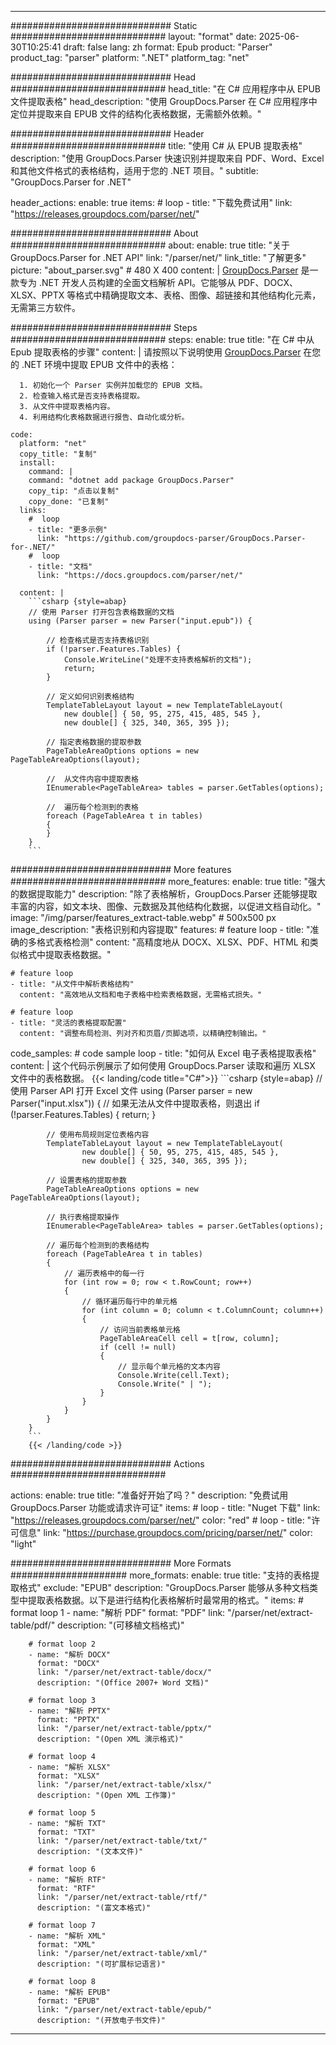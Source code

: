 


---
############################# Static ############################
layout: "format"
date:  2025-06-30T10:25:41
draft: false
lang: zh
format: Epub
product: "Parser"
product_tag: "parser"
platform: ".NET"
platform_tag: "net"

############################# Head ############################
head_title: "在 C# 应用程序中从 EPUB 文件提取表格"
head_description: "使用 GroupDocs.Parser 在 C# 应用程序中定位并提取来自 EPUB 文件的结构化表格数据，无需额外依赖。"

############################# Header ############################
title: "使用 C# 从 EPUB 提取表格" 
description: "使用 GroupDocs.Parser 快速识别并提取来自 PDF、Word、Excel 和其他文件格式的表格结构，适用于您的 .NET 项目。"
subtitle: "GroupDocs.Parser for .NET" 

header_actions:
  enable: true
  items:
    #  loop
    - title: "下载免费试用"
      link: "https://releases.groupdocs.com/parser/net/"
      
############################# About ############################
about:
    enable: true
    title: "关于 GroupDocs.Parser for .NET API"
    link: "/parser/net/"
    link_title: "了解更多"
    picture: "about_parser.svg" # 480 X 400
    content: |
       [GroupDocs.Parser](/parser/net/) 是一款专为 .NET 开发人员构建的全面文档解析 API。它能够从 PDF、DOCX、XLSX、PPTX 等格式中精确提取文本、表格、图像、超链接和其他结构化元素，无需第三方软件。

############################# Steps ############################
steps:
    enable: true
    title: "在 C# 中从 Epub 提取表格的步骤"
    content: |
      请按照以下说明使用 [GroupDocs.Parser](/parser/net/) 在您的 .NET 环境中提取 EPUB 文件中的表格：
      
      1. 初始化一个 Parser 实例并加载您的 EPUB 文档。
      2. 检查输入格式是否支持表格提取。
      3. 从文件中提取表格内容。
      4. 利用结构化表格数据进行报告、自动化或分析。
   
    code:
      platform: "net"
      copy_title: "复制"
      install:
        command: |
        command: "dotnet add package GroupDocs.Parser"
        copy_tip: "点击以复制"
        copy_done: "已复制"
      links:
        #  loop
        - title: "更多示例"
          link: "https://github.com/groupdocs-parser/GroupDocs.Parser-for-.NET/"
        #  loop
        - title: "文档"
          link: "https://docs.groupdocs.com/parser/net/"
          
      content: |
        ```csharp {style=abap}
        // 使用 Parser 打开包含表格数据的文档
        using (Parser parser = new Parser("input.epub")) {

            // 检查格式是否支持表格识别
            if (!parser.Features.Tables) {
                Console.WriteLine("处理不支持表格解析的文档");
                return;
            }

            // 定义如何识别表格结构
            TemplateTableLayout layout = new TemplateTableLayout(
                new double[] { 50, 95, 275, 415, 485, 545 },
                new double[] { 325, 340, 365, 395 });

            // 指定表格数据的提取参数
            PageTableAreaOptions options = new PageTableAreaOptions(layout);

            //  从文件内容中提取表格
            IEnumerable<PageTableArea> tables = parser.GetTables(options);

            //  遍历每个检测到的表格
            foreach (PageTableArea t in tables)
            {
            }
        }
        ```  

############################# More features ############################
more_features:
  enable: true
  title: "强大的数据提取能力"
  description: "除了表格解析，GroupDocs.Parser 还能够提取丰富的内容，如文本块、图像、元数据及其他结构化数据，以促进文档自动化。"
  image: "/img/parser/features_extract-table.webp" # 500x500 px
  image_description: "表格识别和内容提取"
  features:
    # feature loop
    - title: "准确的多格式表格检测"
      content: "高精度地从 DOCX、XLSX、PDF、HTML 和类似格式中提取表格数据。"

    # feature loop
    - title: "从文件中解析表格结构"
      content: "高效地从文档和电子表格中检索表格数据，无需格式损失。"

    # feature loop
    - title: "灵活的表格提取配置"
      content: "调整布局检测、列对齐和页眉/页脚选项，以精确控制输出。"
      
  code_samples:
    # code sample loop
    - title: "如何从 Excel 电子表格提取表格"
      content: |
        这个代码示例展示了如何使用 GroupDocs.Parser 读取和遍历 XLSX 文件中的表格数据。
        {{< landing/code title="C#">}}
        ```csharp {style=abap}
        //  使用 Parser API 打开 Excel 文件
        using (Parser parser = new Parser("input.xlsx"))
        {
            // 如果无法从文件中提取表格，则退出
            if (!parser.Features.Tables)
            {
                return;
            }

            // 使用布局规则定位表格内容
            TemplateTableLayout layout = new TemplateTableLayout(
                    new double[] { 50, 95, 275, 415, 485, 545 },
                    new double[] { 325, 340, 365, 395 });

            // 设置表格的提取参数
            PageTableAreaOptions options = new PageTableAreaOptions(layout);

            // 执行表格提取操作
            IEnumerable<PageTableArea> tables = parser.GetTables(options);

            // 遍历每个检测到的表格结构
            foreach (PageTableArea t in tables)
            {
                // 遍历表格中的每一行
                for (int row = 0; row < t.RowCount; row++)
                {
                    // 循环遍历每行中的单元格
                    for (int column = 0; column < t.ColumnCount; column++)
                    {
                        // 访问当前表格单元格
                        PageTableAreaCell cell = t[row, column];
                        if (cell != null)
                        {
                            // 显示每个单元格的文本内容
                            Console.Write(cell.Text);
                            Console.Write(" | ");
                        }
                    }
                }
            }
        }
        ```
        {{< /landing/code >}}


############################# Actions ############################

actions:
  enable: true
  title: "准备好开始了吗？"
  description: "免费试用 GroupDocs.Parser 功能或请求许可证"
  items:
    #  loop
    - title: "Nuget 下载"
      link: "https://releases.groupdocs.com/parser/net/"
      color: "red"
        #  loop
    - title: "许可信息"
      link: "https://purchase.groupdocs.com/pricing/parser/net/"
      color: "light"


############################# More Formats #####################
more_formats:
    enable: true
    title: "支持的表格提取格式"
    exclude: "EPUB"
    description: "GroupDocs.Parser 能够从多种文档类型中提取表格数据。以下是进行结构化表格解析时最常用的格式。"
    items: 
        # format loop 1
        - name: "解析 PDF"
          format: "PDF"
          link: "/parser/net/extract-table/pdf/"
          description: "(可移植文档格式)"
          
        # format loop 2
        - name: "解析 DOCX"
          format: "DOCX"
          link: "/parser/net/extract-table/docx/"
          description: "(Office 2007+ Word 文档)"
          
        # format loop 3
        - name: "解析 PPTX"
          format: "PPTX"
          link: "/parser/net/extract-table/pptx/"
          description: "(Open XML 演示格式)"
          
        # format loop 4
        - name: "解析 XLSX"
          format: "XLSX"
          link: "/parser/net/extract-table/xlsx/"
          description: "(Open XML 工作簿)"
          
        # format loop 5
        - name: "解析 TXT"
          format: "TXT"
          link: "/parser/net/extract-table/txt/"
          description: "(文本文件)"
          
        # format loop 6
        - name: "解析 RTF"
          format: "RTF"
          link: "/parser/net/extract-table/rtf/"
          description: "(富文本格式)"
          
        # format loop 7
        - name: "解析 XML"
          format: "XML"
          link: "/parser/net/extract-table/xml/"
          description: "(可扩展标记语言)"
          
        # format loop 8
        - name: "解析 EPUB"
          format: "EPUB"
          link: "/parser/net/extract-table/epub/"
          description: "(开放电子书文件)"
         
          

---